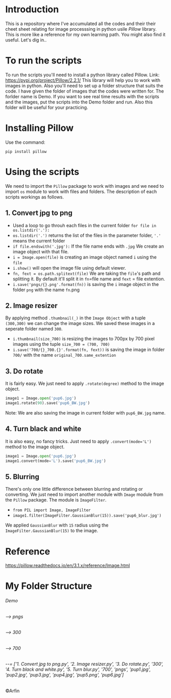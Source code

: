 # Introduction

This is a repository where I've accumulated all the codes and their their cheet sheet relating for image processsing in python usile *Pillow* library. This is more like a reference for my own learning path. You might also find it useful. Let's dig in..

# To run the scripts

To run the scripts you'll need to install a python library called Pillow. Link: https://pypi.org/project/Pillow/2.2.1/ 
This library will help you to work with images in python. 
Also you'll need to set up a folder structure that suits the code. I have given the folder of images that the codes were written for. The forlder name is Demo. If you want to see real time results with the scripts and the images, put the scripts into the Demo folder and run. Also this folder will be useful for your practicing. 

# Installing Pillow

Use the command: 
```
pip install pillow
```
# Using the scripts

We need to import the ```Pillow``` package to work with images and we need to import ```os``` module to work with files and folders.
The description of each scripts workings as follows.

## 1. Convert jpg to png

+ Used a loop to go throuh each files in the current folder ```for file in os.listdir('.'):```
+ ```os.listdir('.')``` returns the list of the files in the parameter folder, ```'.'``` means the current folder
+ ```if file.endswith('.jpg'):``` If the file name ends with ```.jpg``` We create an image object with that file. 
+ ```i = Image.open(file)``` is creating an image object named ```i``` using the ```file```
+ ```i.show()``` will open the image file using default viewer.
+ ```fn, fext = os.path.splitext(file)``` We are taking the ```file```'s path and splitting it. By default it'll split it in ```fn```=file name and ```fext``` = file extention.
+ ```i.save('pngs/{}.png'.format(fn))``` is saving the ```i``` image object in the folder ```png``` with the name ```fn```.png


## 2. Image resizer
By applying method ```.thumbnail(_)``` in the ```Image Object``` with a tuple ```(300,300)``` we can change the image sizes. We saved these images in a seperate folder named ```300```. 
+ ```i.thumbnail(size_700)``` is resizing the images to 700px by 700 pixel images using the tuple ```size_700 = (700, 700)```
+ ```i.save('700/{}_700.{}'.format(fn, fext))``` is saving the image in folder ```700/``` with the name ```original_700.same_extention```

## 3. Do rotate
It is fairly easy. We just need to apply ```.rotate(degree)``` method to the image object.
```python
image1 = Image.open('pup6.jpg')
image1.rotate(90).save('pup6_BW.jpg')
```
Note: We are also saving the image in current folder with ```pup6_BW.jpg``` name.
## 4. Turn black and white
It is also easy, no fancy tricks. Just need to apply ```.convert(mode='L')``` method to the image object.
```python
image1 = Image.open('pup6.jpg')
image1.convert(mode='L').save('pup6_BW.jpg')
```

## 5. Blurring
There's only one little difference between blurring and rotating or converting. We just need to import another module with ```Image``` module from the ```Pillow``` package. The module is ```ImageFilter```.

+ ```from PIL import Image, ImageFilter```
+ ```image1.filter(ImageFilter.GaussianBlur(15)).save('pup6_blur.jpg')```

We applied ```GaussianBlur``` with ```15``` radius using the ```ImageFilter.GaussianBlur(15)``` to the image.

# Reference
https://pillow.readthedocs.io/en/3.1.x/reference/Image.html

# My Folder Structure

###### Demo
###### --> pngs
###### --> 300
###### --> 700
###### --= ['1. Convert jpg to png.py', '2. Image resizer.py', '3. Do rotate.py', '300', '4. Turn black and white.py', '5. Turn blur.py', '700', 'pngs', 'pup1.jpg', 'pup2.jpg', 'pup3.jpg', 'pup4.jpg', 'pup5.png', 'pup6.jpg']

©Arfin
